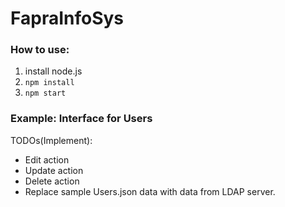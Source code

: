 # FapraInfoSys
### How to use:
1. install node.js
2. `npm install`
3. `npm start`

### Example: Interface for Users
TODOs(Implement):
* Edit action
* Update action
* Delete action
* Replace sample Users.json data with data from LDAP server.
